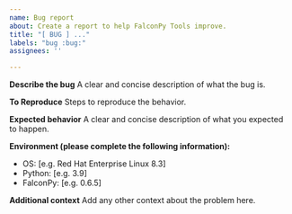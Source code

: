 ```yaml
---
name: Bug report
about: Create a report to help FalconPy Tools improve.
title: "[ BUG ] ..."
labels: "bug :bug:"
assignees: ''

---
```


**Describe the bug**
A clear and concise description of what the bug is.

**To Reproduce**
Steps to reproduce the behavior.

**Expected behavior**
A clear and concise description of what you expected to happen.

**Environment (please complete the following information):**
 - OS: [e.g. Red Hat Enterprise Linux 8.3]
 - Python: [e.g. 3.9]
 - FalconPy: [e.g. 0.6.5]

**Additional context**
Add any other context about the problem here.
